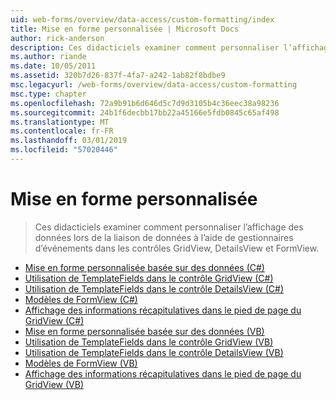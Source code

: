 ```yaml
---
uid: web-forms/overview/data-access/custom-formatting/index
title: Mise en forme personnalisée | Microsoft Docs
author: rick-anderson
description: Ces didacticiels examiner comment personnaliser l’affichage des données lors de la liaison de données à l’aide de gestionnaires d’événements dans les contrôles GridView, DetailsView et FormView.
ms.author: riande
ms.date: 10/05/2011
ms.assetid: 320b7d26-837f-4fa7-a242-1ab82f8bdbe9
msc.legacyurl: /web-forms/overview/data-access/custom-formatting
msc.type: chapter
ms.openlocfilehash: 72a9b91b6d646d5c7d9d3105b4c36eec38a98236
ms.sourcegitcommit: 24b1f6decbb17bb22a45166e5fdb0845c65af498
ms.translationtype: MT
ms.contentlocale: fr-FR
ms.lasthandoff: 03/01/2019
ms.locfileid: "57020446"
---
```

<a name="custom-formatting"></a>Mise en forme personnalisée
====================
> Ces didacticiels examiner comment personnaliser l’affichage des données lors de la liaison de données à l’aide de gestionnaires d’événements dans les contrôles GridView, DetailsView et FormView.


- [Mise en forme personnalisée basée sur des données (C#)](custom-formatting-based-upon-data-cs.md)
- [Utilisation de TemplateFields dans le contrôle GridView (C#)](using-templatefields-in-the-gridview-control-cs.md)
- [Utilisation de TemplateFields dans le contrôle DetailsView (C#)](using-templatefields-in-the-detailsview-control-cs.md)
- [Modèles de FormView (C#)](using-the-formview-s-templates-cs.md)
- [Affichage des informations récapitulatives dans le pied de page du GridView (C#)](displaying-summary-information-in-the-gridview-s-footer-cs.md)
- [Mise en forme personnalisée basée sur des données (VB)](custom-formatting-based-upon-data-vb.md)
- [Utilisation de TemplateFields dans le contrôle GridView (VB)](using-templatefields-in-the-gridview-control-vb.md)
- [Utilisation de TemplateFields dans le contrôle DetailsView (VB)](using-templatefields-in-the-detailsview-control-vb.md)
- [Modèles de FormView (VB)](using-the-formview-s-templates-vb.md)
- [Affichage des informations récapitulatives dans le pied de page du GridView (VB)](displaying-summary-information-in-the-gridview-s-footer-vb.md)
